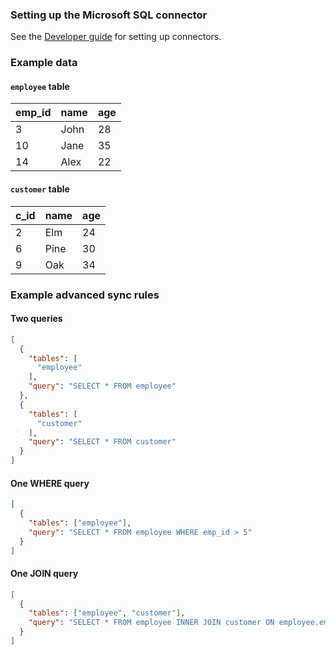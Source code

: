 ### Setting up the Microsoft SQL connector

See the [Developer guide](../../docs/DEVELOPING.md) for setting up connectors.

### Example data

#### `employee` table

| emp_id | name  | age |
|--------|-------|-----|
| 3      | John  | 28  |
| 10     | Jane  | 35  |
| 14     | Alex  | 22  |

#### `customer` table

| c_id | name | age |
|------|------|-----|
| 2    | Elm  | 24  |
| 6    | Pine | 30  |
| 9    | Oak  | 34  |

### Example advanced sync rules

#### Two queries

```json
[
  {
    "tables": [
      "employee"
    ],
    "query": "SELECT * FROM employee"
  },
  {
    "tables": [
      "customer"
    ],
    "query": "SELECT * FROM customer"
  }
]
```

#### One WHERE query

```json
[
  {
    "tables": ["employee"],
    "query": "SELECT * FROM employee WHERE emp_id > 5"
  }
]
```

#### One JOIN query

```json
[
  {
    "tables": ["employee", "customer"],
    "query": "SELECT * FROM employee INNER JOIN customer ON employee.emp_id = customer.c_id"
  }
]
```
